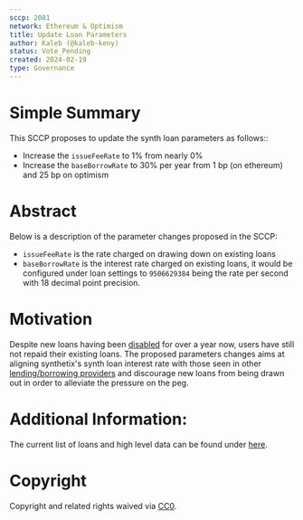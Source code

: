 ```yaml
---
sccp: 2081
network: Ethereum & Optimism
title: Update Loan Parameters
author: Kaleb (@kaleb-keny)
status: Vote_Pending
created: 2024-02-19
type: Governance
---
```


# Simple Summary

This SCCP proposes to update the synth loan parameters as follows::
- Increase the `issueFeeRate` to 1% from nearly 0%
- Increase the `baseBorrowRate` to 30% per year from 1 bp (on ethereum) and 25 bp on optimism

# Abstract

Below is a description of the parameter changes proposed in the SCCP:
- `issueFeeRate` is the rate charged on drawing down on existing loans
- `baseBorrowRate` is the interest rate charged on existing loans, it would be configured under loan settings to `9506629384` being the rate per second with 18 decimal point precision.

# Motivation

Despite new loans having been [disabled](https://sips.synthetix.io/sccp/sccp-273/) for over a year now, users have still not repaid their existing loans. The proposed parameters changes aims at aligning synthetix's synth loan interest rate with those seen in other [lending/borrowing providers](https://app.aave.com/reserve-overview/?underlyingAsset=0x8c6f28f2f1a3c87f0f938b96d27520d9751ec8d9&marketName=proto_optimism_v3) and discourage new loans from being drawn out in order to alleviate the pressure on the peg.

# Additional Information:

The current list of loans and high level data can be found under [here](https://docs.google.com/spreadsheets/d/1BGfIJYuE2RZEybyrHGlmOJlMRpfN31H9k83yq61VHwo/edit?usp=sharing).


# Copyright

Copyright and related rights waived via [CC0](https://creativecommons.org/publicdomain/zero/1.0/).


